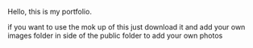 Hello, this is my portfolio.

if you want to use the mok up of this just download it and add your own images folder in side of the public folder to add your own photos